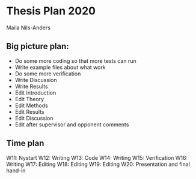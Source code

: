 Thesis Plan 2020
================

Maila Nils-Anders


Big picture plan:
-----------------
- Do some more coding so that more tests can run
- Write example files about what work
- Do some more verification
- Write Discussion
- Write Results
- Edit Introduction
- Edit Theory
- Edit Methods
- Edit Results
- Edit Discussion
- Edit after supervisor and opponent comments


Time plan
---------
W11: Nystart
W12: Writing
W13: Code
W14: Writing
W15: Verification
W16: Writing
W17: Editing
W18: Editing
W19: Editing
W20: Presentation and final hand-in
